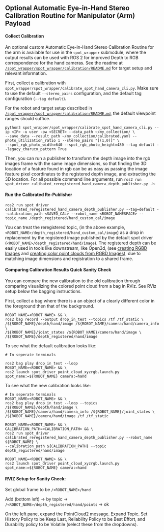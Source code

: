 
## Optional Automatic Eye-in-Hand Stereo Calibration Routine for Manipulator (Arm) Payload
#### Collect Calibration
An optional custom Automatic Eye-in-Hand Stereo Calibration Routine for the arm is available for use in the ```spot_wrapper``` submodule, where the
output results can be used with ROS 2 for improved Depth to RGB correspondence for the hand cameras.
See the readme at [```/spot_wrapper/spot_wrapper/calibration/README.md```](https://github.com/bdaiinstitute/spot_wrapper/tree/main/spot_wrapper/calibration/README.md) for 
target setup and relevant information.

First, collect a calibration with ```spot_wrapper/spot_wrapper/calibrate_spot_hand_camera_cli.py```.
Make sure to use the default ```--stereo_pairs``` configuration, and the default tag configuration (```--tag default```).

For the robot and target setup described in [```/spot_wrapper/spot_wrapper/calibration/README.md```](https://github.com/bdaiinstitute/spot_wrapper/tree/main/spot_wrapper/calibration/README.md), the default viewpoint ranges should suffice.

```
python3 spot_wrapper/spot_wrapper/calibrate_spot_hand_camera_cli.py --ip <IP> -u user -pw <SECRET> --data_path ~/my_collection/ \
--save_data --result_path ~/my_collection/calibrated.yaml --photo_utilization_ratio 1 --stereo_pairs "[(1,0)]" \
--spot_rgb_photo_width=640 --spot_rgb_photo_height=480 --tag default --legacy_charuco_pattern True
```

Then, you can run a publisher to transform the depth image into the rgb images frame with the same image
dimensions, so that finding the 3D location of a feature found in rgb can be as easy as passing
the image feature pixel coordinates to the registered depth image, and extracting the 3D location.
For all possible command line arguments, run ```ros2 run spot_driver calibated_reregistered_hand_camera_depth_publisher.py -h```
  
#### Run the Calibrated Re-Publisher
```
ros2 run spot_driver calibrated_reregistered_hand_camera_depth_publisher.py --tag=default --calibration_path <SAVED_CAL> --robot_name <ROBOT_NAMESPACE> --topic_name /depth_registered/hand_custom_cal/image
```

You can treat the reregistered topic, (in the above example, ```<ROBOT_NAME>/depth_registered/hand_custom_cal/image```)
as a drop in replacement by the registered image published by the default spot driver
(```<ROBOT_NAME>/depth_registered/hand/image```). The registered depth can be easily used in tools 
like downstream, like Open3d, (see [creating RGBD Images](https://www.open3d.org/docs/release/python_api/open3d.geometry.RGBDImage.html) and [creating color point clouds from RGBD Images](https://www.open3d.org/docs/release/python_api/open3d.geometry.PointCloud.html#open3d.geometry.PointCloud.create_from_rgbd_image)), due to matching image dimensions and registration
to a shared frame.

#### Comparing Calibration Results Quick Sanity Check
You can compare the new calibration to the old calibration through comparing visualizing 
the colored point cloud from a bag in RViz. See RViz setup below the bagging instructions.


First, collect a bag where there is a an object of a clearly different color in the foreground then
that of the background.

```
ROBOT_NAME=<ROBOT_NAME> && \ 
ros2 bag record --output drop_in_test --topics /tf /tf_static \
/${ROBOT_NAME}/depth/hand/image /${ROBOT_NAME}/camera/hand/camera_info \
/${ROBOT_NAME}/joint_states /${ROBOT_NAME}/camera/hand/image \
/${ROBOT_NAME}/depth_registered/hand/image 
```

To see what the default calibration looks like:
```
# In seperate terminals

ros2 bag play drop_in_test --loop
ROBOT_NAME=<ROBOT_NAME> && \
ros2 launch spot_driver point_cloud_xyzrgb.launch.py spot_name:=${ROBOT_NAME} camera:=hand
```

To see what the new calibration looks like:
```
# In seperate terminals
ROBOT_NAME=<ROBOT_NAME> && \
ros2 bag play drop_in_test --loop --topics /${ROBOT_NAME}/depth/hand/image \
/${ROBOT_NAME}/camera/hand/camera_info /${ROBOT_NAME}/joint_states \
/${ROBOT_NAME}/camera/hand/image /tf /tf_static

ROBOT_NAME=<ROBOT_NAME> && \
CALIBRATION_PATH=<CALIBRATION_PATH> && \
ros2 run spot_driver calibrated_reregistered_hand_camera_depth_publisher.py --robot_name ${ROBOT_NAME} \
--calibration_path ${CALIBRATION_PATH} --topic depth_registered/hand/image

ROBOT_NAME=<ROBOT_NAME> && \
ros2 launch spot_driver point_cloud_xyzrgb.launch.py spot_name:=${ROBOT_NAME} camera:=hand
```

#### RVIZ Setup for Sanity Check:
Set global frame to be ```/<ROBOT_NAME>/hand```

Add (bottom left) -> by topic ->
```/<ROBOT_NAME>/depth_registered/hand/points``` -> ok

On the left pane, expand the PointCloud2 message. Expand Topic. Set History
Policy to be Keep Last, Reliability Policy to be Best Effort, and Durability policy to be
Volatile (select these from the dropdowns).
